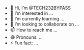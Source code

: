 - 👋 Hi, I’m @TECH232BYPASS
- 👀 I’m interested in ...
- 🌱 I’m currently learning ...
- 💞️ I’m looking to collaborate on ...
- 📫 How to reach me ...
- 😄 Pronouns: ...
- ⚡ Fun fact: ...

<!---
TECH232BYPASS/TECH232BYPASS is a ✨ special ✨ repository because its `README.md` (this file) appears on your GitHub profile.
You can click the Preview link to take a look at your changes.
--->
